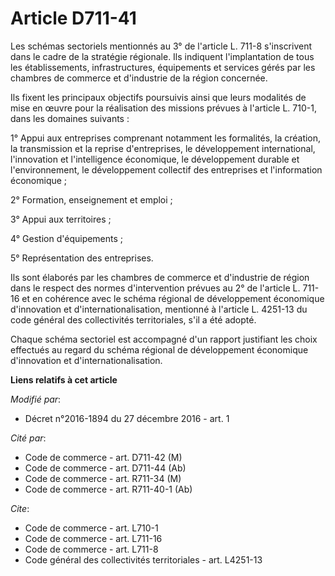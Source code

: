 # Article D711-41

Les schémas sectoriels mentionnés au 3° de l'article L. 711-8 s'inscrivent dans le cadre de la stratégie régionale. Ils
indiquent l'implantation de tous les établissements, infrastructures, équipements et services gérés par les chambres de
commerce et d'industrie de la région concernée.

Ils fixent les principaux objectifs poursuivis ainsi que leurs modalités de mise en œuvre pour la réalisation des missions
prévues à l'article L. 710-1, dans les domaines suivants :

1° Appui aux entreprises comprenant notamment les formalités, la création, la transmission et la reprise d'entreprises, le
développement international, l'innovation et l'intelligence économique, le développement durable et l'environnement, le
développement collectif des entreprises et l'information économique ;

2° Formation, enseignement et emploi ;

3° Appui aux territoires ;

4° Gestion d'équipements ;

5° Représentation des entreprises.

Ils sont élaborés par les chambres de commerce et d'industrie de région dans le respect des normes d'intervention prévues au
2° de l'article L. 711-16 et en cohérence avec le schéma régional de développement économique d'innovation et
d'internationalisation, mentionné à l'article L. 4251-13 du code général des collectivités territoriales, s'il a été adopté.

Chaque schéma sectoriel est accompagné d'un rapport justifiant les choix effectués au regard du schéma régional de
développement économique d'innovation et d'internationalisation.

**Liens relatifs à cet article**

_Modifié par_:

  - Décret n°2016-1894 du 27 décembre 2016 - art. 1

_Cité par_:

  - Code de commerce - art. D711-42 (M)
  - Code de commerce - art. D711-44 (Ab)
  - Code de commerce - art. R711-34 (M)
  - Code de commerce - art. R711-40-1 (Ab)

_Cite_:

  - Code de commerce - art. L710-1
  - Code de commerce - art. L711-16
  - Code de commerce - art. L711-8
  - Code général des collectivités territoriales - art. L4251-13

